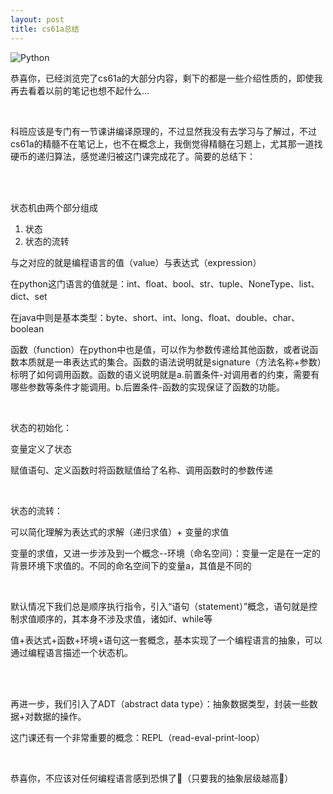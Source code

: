 ```yaml
---
layout: post
title: cs61a总结
---
```


![Python](https://cdn.jsdelivr.net/gh/liaozk-wiki/md_img/md/Python.jpg)



恭喜你，已经浏览完了cs61a的大部分内容，剩下的都是一些介绍性质的，即使我再去看着以前的笔记也想不起什么...

<br>

科班应该是专门有一节课讲编译原理的，不过显然我没有去学习与了解过，不过cs61a的精髓不在笔记上，也不在概念上，我倒觉得精髓在习题上，尤其那一道找硬币的递归算法，感觉递归被这门课完成花了。简要的总结下：

<br>

<br>

状态机由两个部分组成

1. 状态
2. 状态的流转

与之对应的就是编程语言的值（value）与表达式（expression）

在python这门语言的值就是：int、float、bool、str、tuple、NoneType、list、dict、set

在java中则是基本类型：byte、short、int、long、float、double、char、boolean

函数（function）在python中也是值，可以作为参数传递给其他函数，或者说函数本质就是一串表达式的集合。函数的语法说明就是signature（方法名称+参数）标明了如何调用函数。函数的语义说明就是a.前置条件-对调用者的约束，需要有哪些参数等条件才能调用。b.后置条件-函数的实现保证了函数的功能。

<br>

状态的初始化：

变量定义了状态

赋值语句、定义函数时将函数赋值给了名称、调用函数时的参数传递

<br>

状态的流转：

可以简化理解为表达式的求解（递归求值）+ 变量的求值

变量的求值，又进一步涉及到一个概念--环境（命名空间）：变量一定是在一定的背景环境下求值的。不同的命名空间下的变量a，其值是不同的

<br>

默认情况下我们总是顺序执行指令，引入“语句（statement）”概念，语句就是控制求值顺序的，其本身不涉及求值，诸如if、while等



值+表达式+函数+环境+语句这一套概念，基本实现了一个编程语言的抽象，可以通过编程语言描述一个状态机。

<br>

<br>

再进一步，我们引入了ADT（abstract data type）：抽象数据类型，封装一些数据+对数据的操作。

这门课还有一个非常重要的概念：REPL（read-eval-print-loop）

<br>

恭喜你，不应该对任何编程语言感到恐惧了🤒（只要我的抽象层级越高🤣）













